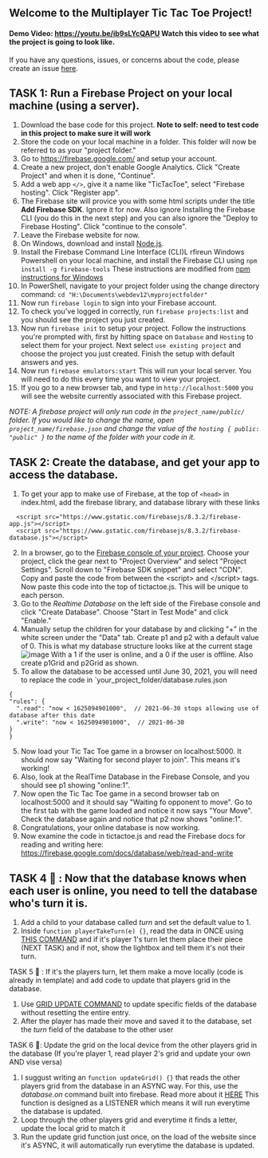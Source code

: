 ## Welcome to the Multiplayer Tic Tac Toe Project! 

#### Demo Video: <https://youtu.be/ib9sLYcQAPU> Watch this video to see what the project is going to look like.

If you have any questions, issues, or concerns about the code, please create an issue [here](https://github.com/lwear/FirebaseTicTacToe/issues/new).

## TASK 1: Run a Firebase Project on your local machine (using a server).
  1. Download the base code for this project. ****Note to self: need to test code in this project to make sure it will work****
  2. Store the code on your local machine in a folder. This folder will now be referred to as your "project folder."
  3. Go to <https://firebase.google.com/> and setup your account.
  4. Create a new project, don't enable Google Analytics. Click "Create Project" and when it is done, "Continue".
  5. Add a web app `</>`, give it a name like "TicTacToe", select "Firebase hosting". Click "Register app".
  6. The Firebase site will provice you with some html scripts under the title **Add Firebase SDK**. Ignore it for now. Also ignore Installing the Firebase CLI (you do this in the next step) and you can also ignore the "Deploy to Firebase Hosting". Click "continue to the console".
  7. Leave the Firebase website for now.
  8. On Windows, download and install [Node.js](https://nodejs.org/en/). 
  9. Install the Firebase Command Line Interface (CLI)L rfireun Windows Powershell on your local machine, and install the Firebase CLI using `npm install -g firebase-tools` These instructions are modified from [npm instructions for Windows](https://firebase.google.com/docs/cli#windows-npm)
  10. In PowerShell, navigate to your project folder using the change directory command:  `cd "H:\Documents\webdev12\myprojectfolder"`
  11. Now run `firebase login` to sign into your Firebase account.
  12. To check you've logged in correctly, run `firebase projects:list` and you should see the project you just created.
  13. Now run `firebase init` to setup your project. Follow the instructions you're prompted with, first by hitting space on `Database` and `Hosting` 
  to select them for your project. Next select `use existing project` and choose the project you just created. Finish the setup with default answers and yes. 
  6. Now run `firebase emulators:start` This will run your local server. You will need to do this every time you want to view your project. 
  7. If you go to a new browser tab, and type in `http://localhost:5000` you will see the website currently associated with this Firebase project.
  
 

*NOTE: A firebase project will only run code in the `project_name/public/` folder. If you would like to change the name, open `project_name/firebase.json` and change the value of the `hosting { public: "public" }` to the name of the folder with your code in it.*

## TASK 2: Create the database, and get your app to access the database.
  1. To get your app to make use of Firebase, at the top of `<head>` in index.html, add the firebase library, and database library with these links 
  ```
    <script src="https://www.gstatic.com/firebasejs/8.3.2/firebase-app.js"></script>
    <script src="https://www.gstatic.com/firebasejs/8.3.2/firebase-database.js"></script>
  ```
    
  2. In a browser, go to the [Firebase console of your project](https://console.firebase.google.com/). Choose your project, click the gear next to "Project Overview" and select "Project Settings".  Scroll down to "Firebase SDK snippet" and select "CDN". Copy and paste the code from between the &lt;script> and &lt;/script> tags.  Now paste this code into the top of tictactoe.js. This will be unique to each person.
  3. Go to the *Realtime Database* on the left side of the Firebase console and click "Create Database". Choose "Start in Test Mode" and click "Enable." 
  4. Manually setup the children for your database by and clicking "+" in the white screen under the "Data" tab.   Create p1 and p2 with a default value of 0. This is what my database structure looks like at the current stage ![image](https://raw.githubusercontent.com/lwear/FirebaseTicTacToe/master/public/dbStructure.PNG) 
  With a 1 if the user is online, and a 0 if the user is offline. Also create p1Grid and p2Grid as shown.
  5. To allow the database to be accessed until June 30, 2021, you will need to replace the code in `your_project_folder/database.rules.json
  ``` 
  {
  "rules": {
    ".read": "now < 1625094901000",  // 2021-06-30 stops allowing use of database after this date
    ".write": "now < 1625094901000",  // 2021-06-30
  }
}
```
 5. Now load your Tic Tac Toe game in a browser on localhost:5000.  It should now say "Waiting for second player to join".  This means it's working!
 6. Also, look at the RealTime Database in the Firebase Console, and you should see p1 showing "online:1".
 7. Now open the Tic Tac Toe  game in a second browser tab on localhost:5000 and it should say "Waiting fo opponent to move".  Go to the first tab with the game loaded and notice it now says "Your Move". Check the database again and notice that p2 now shows "online:1".
 8. Congratulations, your online database is now working.
 9. Now examine the code in tictactoe.js and read the Firebase docs for reading and writing here: <https://firebase.google.com/docs/database/web/read-and-write> 
 

## TASK 4 🦊 : Now that the database knows when each user is online, you need to tell the database who's turn it is. 
1. Add a child to your database called *turn* and set the default value to 1. 
2. Inside `function playerTakeTurn(e) {}`, read the data in ONCE using [THIS COMMAND](https://firebase.google.com/docs/database/web/read-and-write#read_data_once) and if it's player 1's turn let them place their piece (NEXT TASK) and if not, show the lightbox and tell them it's not their turn. 

TASK 5 🐙 : If it's the players turn, let them make a move locally (code is already in template) and add code to update that players grid in the database. 
1. Use [GRID UPDATE COMMAND](https://firebase.google.com/docs/database/web/read-and-write#update_specific_fields) to update specific fields of the database without resetting the entire entry. 
2. After the player has made their move and saved it to the database, set the *turn* field of the database to the other user

TASK 6 🦜: Update the grid on the local device from the other players grid in the database (If you're player 1, read player 2's grid and update your own AND vise versa)
1. I suggust writing an `function updateGrid() {}` that reads the other players grid from the database in an ASYNC way. For this, use the *database.on* command built into firebase. Read more about it [HERE](https://firebase.google.com/docs/database/web/read-and-write#listen_for_value_events) This function is designed as a LISTENER which means it will run everytime the database is updated. 
2. Loop through the other players grid and everytime it finds a letter, update the local grid to match it
3. Run the update grid function just once, on the load of the website since it's ASYNC, it will automatically run everytime the database is updated. 
